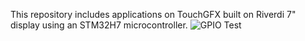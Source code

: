 This repository includes applications on TouchGFX built on Riverdi 7" display using an STM32H7 microcontroller.
![GPIO Test](https://github.com/username/repo-name/blob/main/images/screenshot.png)
